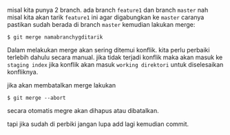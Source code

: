 misal kita punya 2 branch. ada branch `feature1` dan branch `master` nah misal kita akan tarik `feature1` ini agar digabungkan ke `master` caranya pastikan sudah berada di branch `master` kemudian lakukan merge:
```
$ git merge namabranchygditarik
```

Dalam melakukan merge akan sering ditemui konflik. kita perlu perbaiki terlebih dahulu secara manual. jika tidak terjadi konflik maka akan masuk ke `staging index` jika konflik akan masuk `working direktori` untuk diselesaikan konfliknya.

jika akan membatalkan merge lakukan
```
$ git merge --abort
```
secara otomatis megre akan dihapus atau dibatalkan.

tapi jika sudah di perbiki jangan lupa add lagi kemudian commit.

